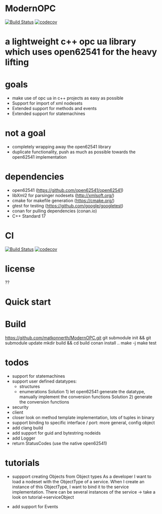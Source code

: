# ModernOPC
[![Build Status](https://travis-ci.org/matkonnerth/ModernOPC.svg?branch=master)](https://travis-ci.org/matkonnerth/ModernOPC)
[![codecov](https://codecov.io/gh/matkonnerth/ModernOPC/branch/master/graph/badge.svg)](https://codecov.io/gh/matkonnerth/ModernOPC)

# a lightweight c++ opc ua library which uses open62541 for the heavy lifting

# goals
* make use of opc ua in c++ projects as easy as possible
* Support for import of xml nodesets
* Extended support for methods and events
* Extended support for statemachines

# not a goal
* completely wrapping away the open62541 library
* duplicate functionality, push as much as possible towards the open62541 implementation

# dependencies
* open62541 (https://github.com/open62541/open62541)
* libXml2 for parsinger nodesets (http://xmlsoft.org/)
* cmake for makefile generation (https://cmake.org/)
* gtest for testing (https://github.com/google/googletest)
* conan for pulling dependencies (conan.io)
* C++ Standard 17

# CI
[![Build Status](https://travis-ci.org/matkonnerth/ModernOPC.svg?branch=master)](https://travis-ci.org/matkonnerth/ModernOPC)
[![codecov](https://codecov.io/gh/matkonnerth/ModernOPC/branch/master/graph/badge.svg)](https://codecov.io/gh/matkonnerth/ModernOPC)

# license
??

# Quick start

# Build
https://github.com/matkonnerth/ModernOPC.git
git submodule init && git submodule update
mkdir build && cd build
conan install ..
make -j
make test

# todos
* support for statemachines
* support user defined datatypes:
  * structures
  * enumerations
  Solution 1) let open62541 generate the datatype, manually implement the conversion functions
  Solution 2) generate the conversion functions
* security
* client
* closer look on method template implementation, lots of tuples in binary
* support binding to specific interface / port: more general, config object
* add clang build
* add support for guid and bytestring nodeids
* add Logger
* return StatusCodes (use the native open62541)

# tutorials
* suppport creating Objects from Object types
As a developer I want to load a nodeset with the ObjectType of a service.
When I create an instance of this ObjectType, I want to bind it to the service implementation.
There can be several instances of the service
-> take a look on tutorial->serviceObject

* add support for Events


